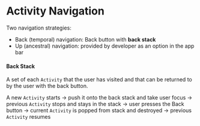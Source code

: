 # Activity Navigation

Two navigation strategies:
+ Back (temporal) navigation: Back button with **back stack**
+ Up (ancestral) navigation: provided by developer as an option in the app bar

#### Back Stack
A set of each `Activity` that the user has visited and that can be returned to by the user with the back button.

A new `Activity` starts -> push it onto the back stack and take user focus -> previous `Activity` stops and stays in the stack -> user presses the Back button -> current `Activity` is popped from stack and destroyed -> previous `Activity` resumes

